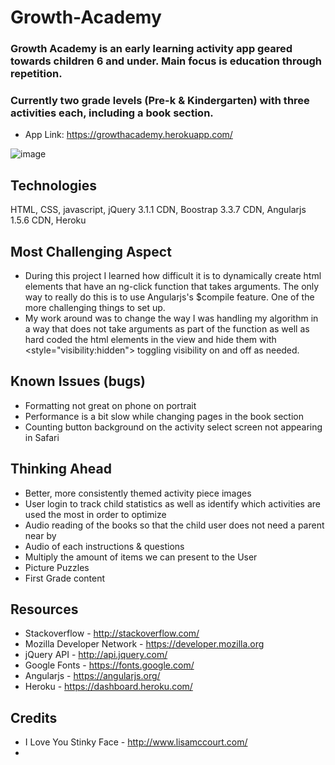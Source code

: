 # Growth-Academy
### Growth Academy is an early learning activity app geared towards children 6 and under. Main focus is education through repetition.
### Currently two grade levels (Pre-k & Kindergarten) with three activities each, including a book section.
* App Link: https://growthacademy.herokuapp.com/

![image](images/readMe-screenshot.png)

## Technologies
HTML, CSS, javascript, jQuery 3.1.1 CDN, Boostrap 3.3.7 CDN, Angularjs 1.5.6 CDN, Heroku

## Most Challenging Aspect
* During this project I learned how difficult it is to dynamically create html elements that have an ng-click function that takes arguments. The only way to really do this is to use Angularjs's $compile feature. One of the more challenging things to set up.
* My work around was to change the way I was handling my algorithm in a way that does not take arguments as part of the function as well as hard coded the html elements in the view and hide them with <style="visibility:hidden"> toggling visibility on and off as needed.

## Known Issues (bugs)
* Formatting not great on phone on portrait
* Performance is a bit slow while changing pages in the book section
* Counting button background on the activity select screen not appearing in Safari 

## Thinking Ahead
* Better, more consistently themed activity piece images
* User login to track child statistics as well as identify which activities are used the most in order to optimize
* Audio reading of the books so that the child user does not need a parent near by
* Audio of each instructions & questions
* Multiply the amount of items we can present to the User
* Picture Puzzles
* First Grade content

## Resources
* Stackoverflow - http://stackoverflow.com/
* Mozilla Developer Network - https://developer.mozilla.org
* jQuery API - http://api.jquery.com/
* Google Fonts - https://fonts.google.com/
* Angularjs - https://angularjs.org/
* Heroku - https://dashboard.heroku.com/

## Credits
* I Love You Stinky Face - http://www.lisamccourt.com/
*
